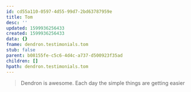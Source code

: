 ```yaml
---
id: cd55a110-0597-4d55-99d7-2bd63787959e
title: Tom
desc: ''
updated: 1599936256433
created: 1599936256433
data: {}
fname: dendron.testimonials.tom
stub: false
parent: b08155fe-c5c6-4d4c-a737-d500923f35ad
children: []
hpath: dendron.testimonials.tom
---
```

> Dendron is awesome.  Each day the simple things are getting easier
